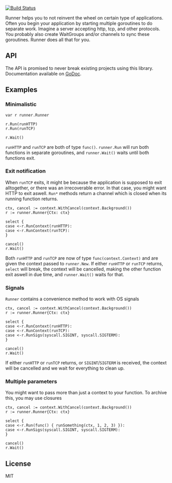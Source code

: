 [![Build Status](https://travis-ci.org/raksly/runner.svg?branch=master)](https://travis-ci.org/raksly/runner)

Runner helps you to not reinvent the wheel on certain type of applications.
Often you begin your application by starting multiple goroutines to do
separate work. Imagine a server accepting http, tcp, and other protocols.
You probably also create WaitGroups and/or channels to sync these goroutines.
Runner does all that for you.
## API
The API is promised to never break existing projects using this library. 
Documentation available on [GoDoc](https://godoc.org/github.com/raksly/runner).
## Examples
### Minimalistic
```golang
var r runner.Runner

r.Run(runHTTP)
r.Run(runTCP)

r.Wait()
```
`runHTTP` and `runTCP` are both of type `func()`. `runner.Run` will run both functions in separate goroutines, and `runner.Wait()` waits until both functions exit.
### Exit notification
When `runTCP` exits, it might be because the application is supposed to exit alltogether, or there was an irrecoverable error. In that case, you might want HTTP to exit aswell. `Run*` methods return a channel which is closed when its running function returns.
```golang
ctx, cancel := context.WithCancel(context.Background())
r := runner.Runner{Ctx: ctx}

select {
case <-r.RunContext(runHTTP):
case <-r.RunContext(runTCP):
}

cancel()
r.Wait()
```
Both `runHTTP` and `runTCP` are now of type `func(context.Context)` and 
are given the context passed to `runner.New`. If either `runHTTP` or `runTCP` returns, `select` will break, the context will be cancelled, making the other function exit aswell in due time, and `runner.Wait()` waits for that.
### Signals
`Runner` contains a convenience method to work with OS signals
```golang
ctx, cancel := context.WithCancel(context.Background())
r := runner.Runner{Ctx: ctx}

select {
case <-r.RunContext(runHTTP):
case <-r.RunContext(runTCP):
case <-r.RunSigs(syscall.SIGINT, syscall.SIGTERM):
}

cancel()
r.Wait()
```
If either `runHTTP` or `runTCP` returns, or `SIGINT`/`SIGTERM` is received,
the context will be cancelled and we wait for everything to clean up.
### Multiple parameters
You might want to pass more than just a context to your function. To archive
this, you may use closures
```golang
ctx, cancel := context.WithCancel(context.Background())
r := runner.Runner{Ctx: ctx}

select {
case <-r.Run(func() { runSomething(ctx, 1, 2, 3) }):
case <-r.RunSigs(syscall.SIGINT, syscall.SIGTERM):
}

cancel()
r.Wait()
```
## License
MIT